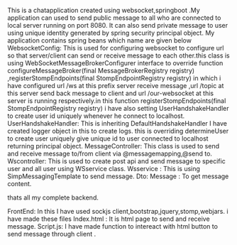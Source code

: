 This is a chatapplication created using websocket,springboot .My application can used to send public message to all who are connected to local server running on port 8080. It can also send private message to user using unique identity generated by spring security principal object.
My application contains spring beans which name are given below
WebsocketConfig: This is used for configuring websocket to configure url so that server/client can send or receive message to each other.this class is using WebSocketMessageBrokerConfigurer interface to override function configureMessageBroker(final MessageBrokerRegistry registry) ,registerStompEndpoints(final StompEndpointRegistry registry) in which i have configured url /ws at this prefix server receive message ,url /topic at this server send back message to client and url /our-websocket at this server is running respectively.in this function registerStompEndpoints(final StompEndpointRegistry registry) i have also setting UserHandshakeHandler to create user id uniquely whenever he connect to localhost.
UserHandshakeHandler: This is inheriting DefaultHandshakeHandler I have created logger object in this to create logs. this is overriding determineUser to create user uniquely give unique id to user connected to localhost returning principal object.
MessageController: This class is used to send and receive message to/from client via @messagemapping,@send to.
Wscontroller: This is used to create post api and send message to specific user and all user using WSservice class. 
Wsservice : This is using SimpMessagingTemplate to send message.
Dto:
Message : To get message content.

thats all my complete backend.

FrontEnd:
In this I have used sockjs client,bootstrap,jquery,stomp,webjars.
i have made these files
Index.html : It is html page to send and receive message.
Script.js: I have made function to intereact with html button to send message through client . 


